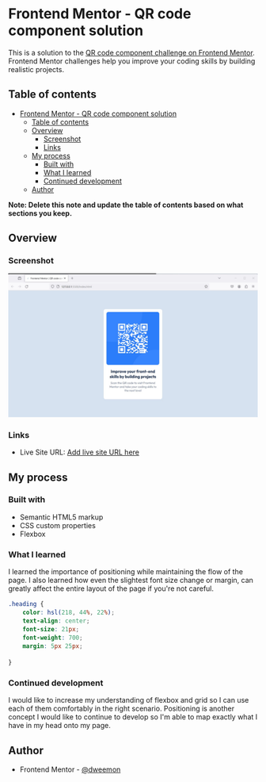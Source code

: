 # Frontend Mentor - QR code component solution

This is a solution to the [QR code component challenge on Frontend Mentor](https://www.frontendmentor.io/challenges/qr-code-component-iux_sIO_H). Frontend Mentor challenges help you improve your coding skills by building realistic projects. 

## Table of contents

- [Frontend Mentor - QR code component solution](#frontend-mentor---qr-code-component-solution)
  - [Table of contents](#table-of-contents)
  - [Overview](#overview)
    - [Screenshot](#screenshot)
    - [Links](#links)
  - [My process](#my-process)
    - [Built with](#built-with)
    - [What I learned](#what-i-learned)
    - [Continued development](#continued-development)
  - [Author](#author)

**Note: Delete this note and update the table of contents based on what sections you keep.**

## Overview

### Screenshot

![](./screenshot.jpg)


### Links

- Live Site URL: [Add live site URL here](https://dweemon.github.io/Challenge-QR-Code-Component/)

## My process

### Built with

- Semantic HTML5 markup
- CSS custom properties
- Flexbox


### What I learned

I learned the importance of positioning while maintaining the flow of the page. I also learned how even the slightest font size change or margin, can greatly affect the entire layout of the page if you're not careful.


```css
.heading {
    color: hsl(218, 44%, 22%);
    text-align: center;
    font-size: 21px;
    font-weight: 700;
    margin: 5px 25px;

}
```



### Continued development

I would like to increase my understanding of flexbox and grid so I can use each of them comfortably in the right scenario. Positioning is another concept I would like to continue to develop so I'm able to map exactly what I have in my head onto my page.


## Author

- Frontend Mentor - [@dweemon](https://www.frontendmentor.io/profile/dweemon)


